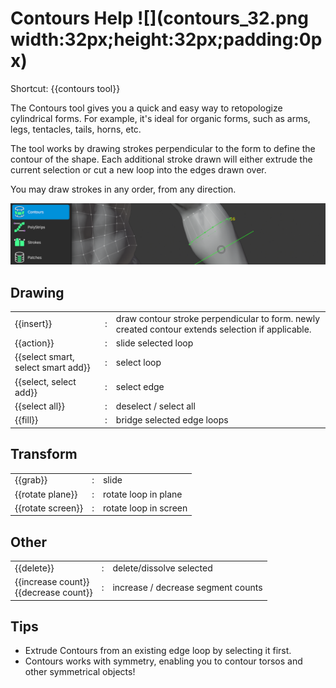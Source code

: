 # Contours Help ![](contours_32.png width:32px;height:32px;padding:0px)

Shortcut: {{contours tool}}


The Contours tool gives you a quick and easy way to retopologize cylindrical forms.
For example, it's ideal for organic forms, such as arms, legs, tentacles, tails, horns, etc.

The tool works by drawing strokes perpendicular to the form to define the contour of the shape.
Each additional stroke drawn will either extrude the current selection or cut a new loop into the edges drawn over.

You may draw strokes in any order, from any direction.

![](help_contours.png)


## Drawing

|  |  |  |
| --- | --- | --- |
| {{insert}}                         | : | draw contour stroke perpendicular to form. newly created contour extends selection if applicable. |
| {{action}}                         | : | slide selected loop |
| {{select smart, select smart add}} | : | select loop |
| {{select, select add}}             | : | select edge |
| {{select all}}                     | : | deselect / select all |
| {{fill}}                           | : | bridge selected edge loops |

## Transform

|  |  |  |
| --- | --- | --- |
| {{grab}}          | : | slide |
| {{rotate plane}}  | : | rotate loop in plane |
| {{rotate screen}} | : | rotate loop in screen |

## Other

|  |  |  |
| --- | --- | --- |
| {{delete}}                                 | : | delete/dissolve selected |
| {{increase count}} <br> {{decrease count}} | : | increase / decrease segment counts |

## Tips

- Extrude Contours from an existing edge loop by selecting it first.
- Contours works with symmetry, enabling you to contour torsos and other symmetrical objects!
